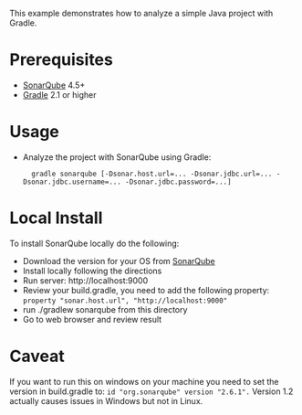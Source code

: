 This example demonstrates how to analyze a simple Java project with Gradle.

Prerequisites
=============
* [SonarQube](http://www.sonarqube.org/downloads/) 4.5+
* [Gradle](http://www.gradle.org/) 2.1 or higher

Usage
=====
* Analyze the project with SonarQube using Gradle:

        gradle sonarqube [-Dsonar.host.url=... -Dsonar.jdbc.url=... -Dsonar.jdbc.username=... -Dsonar.jdbc.password=...]
        
Local Install
=============
To install SonarQube locally do the following:
* Download the version for your OS from [SonarQube](http://www.sonarqube.org/downloads/)
* Install locally following the directions
* Run server: http://localhost:9000
* Review your build.gradle, you need to add the following property: ```property "sonar.host.url", "http://localhost:9000"```
* run ./gradlew sonarqube from this directory
* Go to web browser and review result

Caveat
======
If you want to run this on windows on your machine you need to set the version in build.gradle to:
```id "org.sonarqube" version "2.6.1".```
Version 1.2 actually causes issues in Windows but not in Linux.       